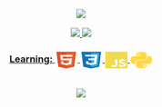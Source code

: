 <p align="center">
  <img src="https://github.com/maxinocencio/maxinocencio/blob/main/bem%20vindo.png?raw=true" />
</p>

 <div align="center">
  <a href="https://github.com/maxinocencio">
  <img height="180em" src="https://github-readme-stats.vercel.app/api?username=maxinocencio&show_icons=true&theme=shades-of-purple&include_all_commits=true&count_private=true"/>
  <img height="180em" src="https://github-readme-stats.vercel.app/api/top-langs/?username=maxinocencio&layout=compact&langs_count=16&theme=shades-of-purple"/>
<div>
<div style="display: inline_block">
  <h3 align="center">Learning:
  <img align="center" height="30" width="40" src="https://raw.githubusercontent.com/devicons/devicon/master/icons/html5/html5-original.svg">
  <img align="center" height="30" width="40" src="https://raw.githubusercontent.com/devicons/devicon/master/icons/css3/css3-original.svg">
  <img align="center" height="30" width="40" src="https://raw.githubusercontent.com/devicons/devicon/master/icons/javascript/javascript-plain.svg">
  <img align="center" height="30" width="40" src="https://raw.githubusercontent.com/devicons/devicon/master/icons/python/python-plain.svg">
</div>
  <br>
  <img align="center" src="https://assets.change.org/photos/9/ea/kp/xOEakPOLpNNhOUd-1600x900-noPad.jpg?1539704331">
